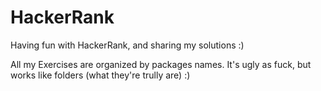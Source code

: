 # HackerRank
Having fun with HackerRank, and sharing my solutions :)

All my Exercises are organized by packages names. It's ugly as fuck, but works like folders (what they're trully are) :)
